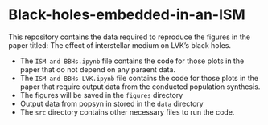 # Black-holes-embedded-in-an-ISM

This repository contains the data required to reproduce the figures in the paper titled: The effect of interstellar medium on LVK’s black holes. 

 - The `ISM and BBHs.ipynb` file contains the code for those plots in the paper that do not depend on any paraent data. 
 - The `ISM and BBHs LVK.ipynb` file contains the code for those plots in the paper that require output data from the conducted population synthesis. 
 - The figures will be saved in the `figures` directory
 - Output data from popsyn in stored in the `data` directory
 - The `src` directory contains other necessary files to run the code.


